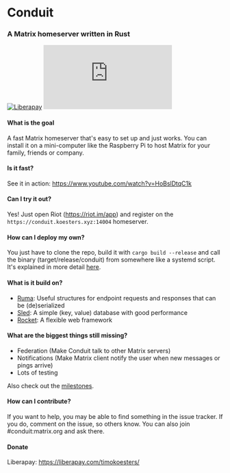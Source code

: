 # Conduit
### A Matrix homeserver written in Rust

[![Liberapay](https://img.shields.io/liberapay/receives/timokoesters?logo=liberapay)](https://liberapay.com/timokoesters)
[![Matrix](https://img.shields.io/matrix/conduit:koesters.xyz?server_fqdn=matrix.koesters.xyz&logo=matrix)](https://matrix.to/#/#conduit:koesters.xyz)

#### What is the goal

A fast Matrix homeserver that's easy to set up and just works. You can install it on a mini-computer like the Raspberry Pi to host Matrix for your family, friends or company.

#### Is it fast?

See it in action: <https://www.youtube.com/watch?v=HoBslDtqC1k>

#### Can I try it out?

Yes! Just open Riot (<https://riot.im/app>) and register on the `https://conduit.koesters.xyz:14004` homeserver.

#### How can I deploy my own?

You just have to clone the repo, build it with `cargo build --release` and call the binary (target/release/conduit) from somewhere like a systemd script.
It's explained in more detail [here](https://git.koesters.xyz/timo/conduit/wiki/Deploy).

#### What is it build on?

- [Ruma](https://www.ruma.io): Useful structures for endpoint requests and responses that can be (de)serialized
- [Sled](https://github.com/spacejam/sled): A simple (key, value) database with good performance
- [Rocket](https://rocket.rs): A flexible web framework

#### What are the biggest things still missing?

- Federation (Make Conduit talk to other Matrix servers)
- Notifications (Make Matrix client notify the user when new messages or pings arrive)
- Lots of testing

Also check out the [milestones](https://git.koesters.xyz/timo/conduit/milestones).

#### How can I contribute?

If you want to help, you may be able to find something in the issue tracker. If you do, comment on the issue, so others know. You can also join #conduit:matrix.org and ask there.

#### Donate

Liberapay: <https://liberapay.com/timokoesters/>
